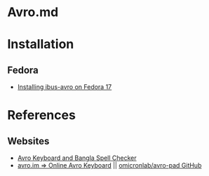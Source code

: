 # Avro.md

# Installation

## Fedora

* [Installing ibus-avro on Fedora 17](https://linux.omicronlab.com/fedora_17.html)

# References

## Websites

* [Avro Keyboard and Bangla Spell Checker](https://www.omicronlab.com/avro-keyboard.html)
* [avro.im => Online Avro Keyboard](https://avro.im/) || [omicronlab/avro-pad GitHub](https://github.com/omicronlab/avro-pad/)
